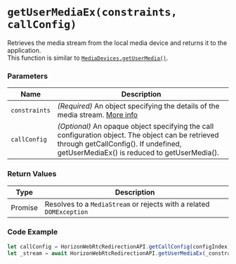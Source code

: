 # `getUserMediaEx(constraints, callConfig)`

Retrieves the media stream from the local media device and returns it to the application.  
This function is similar to [`MediaDevices.getUserMedia()`](https://developer.mozilla.org/en-US/docs/Web/API/MediaDevices/getUserMedia).

### Parameters

| Name        | Description |
|-------------|-------------|
| `constraints` | *(Required)* An object specifying the details of the media stream. [More info](https://developer.mozilla.org/en-US/docs/Web/API/MediaDevices/getUserMedia#parameters) |
| `callConfig` | *(Optional)* An opaque object specifying the call configuration object. The object can be retrieved through getCallConfig(). If undefined, getUserMediaEx() is reduced to getUserMedia(). |

### Return Values
| Type    | Description |
|---------|-------------|
| Promise | Resolves to a `MediaStream` or rejects with a related `DOMException` |

### Code Example
```js
let callConfig = HorizonWebRtcRedirectionAPI.getCallConfig(configIndex);
let _stream = await HorizonWebRtcRedirectionAPI.getUserMediaEx(_constraints, callConfig);
```
